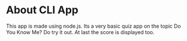 # About CLI App
This app is made using node.js. Its a very basic quiz app on the topic Do You Know Me? Do try it out. At last the score is displayed too.
